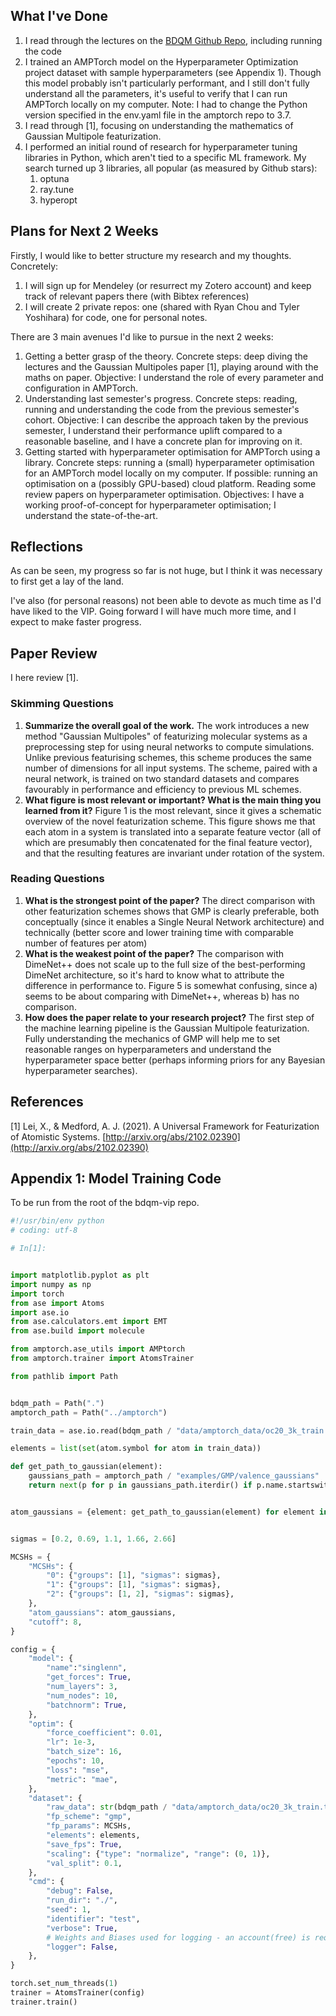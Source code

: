 ## What I've Done

1. I read through the lectures on the [BDQM Github Repo](https://github.com/medford-group/bdqm-vip/tree/master/lectures), including running the code
1. I trained an AMPTorch model on the Hyperparameter Optimization project dataset with sample hyperparameters (see Appendix 1). Though this model probably isn't particularly performant, and I still don't fully understand all the parameters, it's useful to verify that I can run AMPTorch locally on my computer. Note: I had to change the Python version specified in the env.yaml file in the amptorch repo to 3.7.
1. I read through \[1\], focusing on understanding the mathematics of Gaussian Multipole featurization.
1. I performed an initial round of research for hyperparameter tuning libraries in Python, which aren't tied to a specific ML framework. My search turned up 3 libraries, all popular (as measured by Github stars):
   1. optuna
   1. ray.tune
   1. hyperopt

## Plans for Next 2 Weeks

Firstly, I would like to better structure my research and my thoughts. Concretely:

1. I will sign up for Mendeley (or resurrect my Zotero account) and keep track of relevant papers there (with Bibtex references)
1. I will create 2 private repos: one (shared with Ryan Chou and Tyler Yoshihara) for code, one for personal notes.

There are 3 main avenues I'd like to pursue in the next 2 weeks:

1. Getting a better grasp of the theory. Concrete steps: deep diving the lectures and the Gaussian Multipoles paper \[1\], playing around with the maths on paper. Objective: I understand the role of every parameter and configuration in AMPTorch.
1. Understanding last semester's progress. Concrete steps: reading, running and understanding the code from the previous semester's cohort. Objective: I can describe the approach taken by the previous semester, I understand their performance uplift compared to a reasonable baseline, and I have a concrete plan for improving on it.
1. Getting started with hyperparameter optimisation for AMPTorch using a library. Concrete steps: running a (small) hyperparameter optimisation for an AMPTorch model locally on my computer. If possible: running an optimisation on a (possibly GPU-based) cloud platform. Reading some review papers on hyperparameter optimisation. Objectives: I have a working proof-of-concept for hyperparameter optimisation; I understand the state-of-the-art.

## Reflections

As can be seen, my progress so far is not huge, but I think it was necessary to first get a lay of the land.

I've also (for personal reasons) not been able to devote as much time as I'd have liked to the VIP. Going forward I will have much more time, and I expect to make faster progress.

## Paper Review

I here review \[1\].

### Skimming Questions

1. **Summarize the overall goal of the work.** The work introduces a new method "Gaussian Multipoles" of featurizing molecular systems as a preprocessing step for using neural networks to compute simulations. Unlike previous featurising schemes, this scheme produces the same number of dimensions for all input systems. The scheme, paired with a neural network, is trained on two standard datasets and compares favourably in performance and efficiency to previous ML schemes.
1. **What figure is most relevant or important? What is the main thing you learned from it?** Figure 1 is the most relevant, since it gives a schematic overview of the novel featurization scheme. This figure shows me that each atom in a system is translated into a separate feature vector (all of which are presumably then concatenated for the final feature vector), and that the resulting features are invariant under rotation of the system.

### Reading Questions

1. **What is the strongest point of the paper?** The direct comparison with other featurization schemes shows that GMP is clearly preferable, both conceptually (since it enables a Single Neural Network architecture) and technically (better score and lower training time with comparable number of features per atom)
1. **What is the weakest point of the paper?** The comparison with DimeNet++ does not scale up to the full size of the best-performing DimeNet architecture, so it's hard to know what to attribute the difference in performance to. Figure 5 is somewhat confusing, since a) seems to be about comparing with DimeNet++, whereas b) has no comparison.
1. **How does the paper relate to your research project?** The first step of the machine learning pipeline is the Gaussian Multipole featurization. Fully understanding the mechanics of GMP will help me to set reasonable ranges on hyperparameters and understand the hyperparameter space better (perhaps informing priors for any Bayesian hyperparameter searches).

## References

\[1\] Lei, X., & Medford, A. J. (2021). A Universal Framework for Featurization of Atomistic Systems. [http://arxiv.org/abs/2102.02390](http://arxiv.org/abs/2102.02390)

## Appendix 1: Model Training Code

To be run from the root of the bdqm-vip repo.

```python
#!/usr/bin/env python
# coding: utf-8

# In[1]:


import matplotlib.pyplot as plt
import numpy as np
import torch
from ase import Atoms
import ase.io
from ase.calculators.emt import EMT
from ase.build import molecule

from amptorch.ase_utils import AMPtorch
from amptorch.trainer import AtomsTrainer

from pathlib import Path


bdqm_path = Path(".")
amptorch_path = Path("../amptorch")

train_data = ase.io.read(bdqm_path / "data/amptorch_data/oc20_3k_train.traj")

elements = list(set(atom.symbol for atom in train_data))

def get_path_to_gaussian(element):
    gaussians_path = amptorch_path / "examples/GMP/valence_gaussians"
    return next(p for p in gaussians_path.iterdir() if p.name.startswith(element + "_"))


atom_gaussians = {element: get_path_to_gaussian(element) for element in elements}


sigmas = [0.2, 0.69, 1.1, 1.66, 2.66]

MCSHs = {
    "MCSHs": {
        "0": {"groups": [1], "sigmas": sigmas},
        "1": {"groups": [1], "sigmas": sigmas},
        "2": {"groups": [1, 2], "sigmas": sigmas},
    },
    "atom_gaussians": atom_gaussians,
    "cutoff": 8,
}

config = {
    "model": {
        "name":"singlenn",
        "get_forces": True,
        "num_layers": 3,
        "num_nodes": 10,
        "batchnorm": True,
    },
    "optim": {
        "force_coefficient": 0.01,
        "lr": 1e-3,
        "batch_size": 16,
        "epochs": 10,
        "loss": "mse",
        "metric": "mae",
    },
    "dataset": {
        "raw_data": str(bdqm_path / "data/amptorch_data/oc20_3k_train.traj"),
        "fp_scheme": "gmp",
        "fp_params": MCSHs,
        "elements": elements,
        "save_fps": True,
        "scaling": {"type": "normalize", "range": (0, 1)},
        "val_split": 0.1,
    },
    "cmd": {
        "debug": False,
        "run_dir": "./",
        "seed": 1,
        "identifier": "test",
        "verbose": True,
        # Weights and Biases used for logging - an account(free) is required
        "logger": False,
    },
}

torch.set_num_threads(1)
trainer = AtomsTrainer(config)
trainer.train()
```
